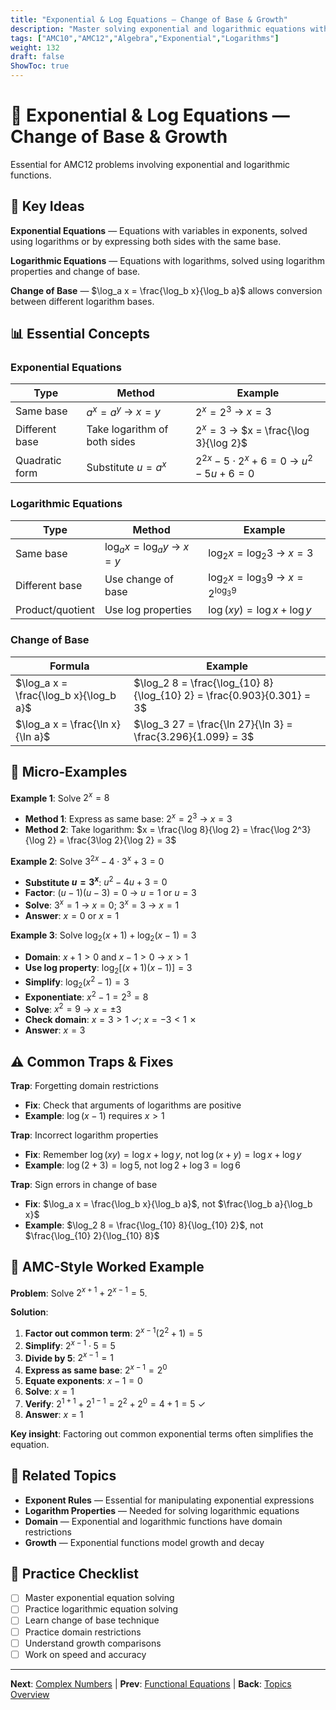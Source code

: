 ```yaml
---
title: "Exponential & Log Equations — Change of Base & Growth"
description: "Master solving exponential and logarithmic equations with change of base and growth comparisons."
tags: ["AMC10","AMC12","Algebra","Exponential","Logarithms"]
weight: 132
draft: false
ShowToc: true
---
```


# 🔢 Exponential & Log Equations — Change of Base & Growth

Essential for AMC12 problems involving exponential and logarithmic functions.

## 🎯 Key Ideas

**Exponential Equations** — Equations with variables in exponents, solved using logarithms or by expressing both sides with the same base.

**Logarithmic Equations** — Equations with logarithms, solved using logarithm properties and change of base.

**Change of Base** — $\log_a x = \frac{\log_b x}{\log_b a}$ allows conversion between different logarithm bases.

## 📊 Essential Concepts

### Exponential Equations
| Type | Method | Example |
|------|--------|---------|
| Same base | $a^x = a^y$ → $x = y$ | $2^x = 2^3$ → $x = 3$ |
| Different base | Take logarithm of both sides | $2^x = 3$ → $x = \frac{\log 3}{\log 2}$ |
| Quadratic form | Substitute $u = a^x$ | $2^{2x} - 5 \cdot 2^x + 6 = 0$ → $u^2 - 5u + 6 = 0$ |

### Logarithmic Equations
| Type | Method | Example |
|------|--------|---------|
| Same base | $\log_a x = \log_a y$ → $x = y$ | $\log_2 x = \log_2 3$ → $x = 3$ |
| Different base | Use change of base | $\log_2 x = \log_3 9$ → $x = 2^{\log_3 9}$ |
| Product/quotient | Use log properties | $\log(xy) = \log x + \log y$ |

### Change of Base
| Formula | Example |
|---------|---------|
| $\log_a x = \frac{\log_b x}{\log_b a}$ | $\log_2 8 = \frac{\log_{10} 8}{\log_{10} 2} = \frac{0.903}{0.301} = 3$ |
| $\log_a x = \frac{\ln x}{\ln a}$ | $\log_3 27 = \frac{\ln 27}{\ln 3} = \frac{3.296}{1.099} = 3$ |

## 🎯 Micro-Examples

**Example 1**: Solve $2^x = 8$
- **Method 1**: Express as same base: $2^x = 2^3$ → $x = 3$
- **Method 2**: Take logarithm: $x = \frac{\log 8}{\log 2} = \frac{\log 2^3}{\log 2} = \frac{3\log 2}{\log 2} = 3$

**Example 2**: Solve $3^{2x} - 4 \cdot 3^x + 3 = 0$
- **Substitute $u = 3^x$**: $u^2 - 4u + 3 = 0$
- **Factor**: $(u-1)(u-3) = 0$ → $u = 1$ or $u = 3$
- **Solve**: $3^x = 1$ → $x = 0$; $3^x = 3$ → $x = 1$
- **Answer**: $x = 0$ or $x = 1$

**Example 3**: Solve $\log_2(x+1) + \log_2(x-1) = 3$
- **Domain**: $x+1 > 0$ and $x-1 > 0$ → $x > 1$
- **Use log property**: $\log_2[(x+1)(x-1)] = 3$
- **Simplify**: $\log_2(x^2-1) = 3$
- **Exponentiate**: $x^2-1 = 2^3 = 8$
- **Solve**: $x^2 = 9$ → $x = \pm 3$
- **Check domain**: $x = 3 > 1$ ✓; $x = -3 < 1$ ✗
- **Answer**: $x = 3$

## ⚠️ Common Traps & Fixes

**Trap**: Forgetting domain restrictions
- **Fix**: Check that arguments of logarithms are positive
- **Example**: $\log(x-1)$ requires $x > 1$

**Trap**: Incorrect logarithm properties
- **Fix**: Remember $\log(xy) = \log x + \log y$, not $\log(x+y) = \log x + \log y$
- **Example**: $\log(2+3) = \log 5$, not $\log 2 + \log 3 = \log 6$

**Trap**: Sign errors in change of base
- **Fix**: $\log_a x = \frac{\log_b x}{\log_b a}$, not $\frac{\log_b a}{\log_b x}$
- **Example**: $\log_2 8 = \frac{\log_{10} 8}{\log_{10} 2}$, not $\frac{\log_{10} 2}{\log_{10} 8}$

## 🎯 AMC-Style Worked Example

**Problem**: Solve $2^{x+1} + 2^{x-1} = 5$.

**Solution**:
1. **Factor out common term**: $2^{x-1}(2^2 + 1) = 5$
2. **Simplify**: $2^{x-1} \cdot 5 = 5$
3. **Divide by 5**: $2^{x-1} = 1$
4. **Express as same base**: $2^{x-1} = 2^0$
5. **Equate exponents**: $x-1 = 0$
6. **Solve**: $x = 1$
7. **Verify**: $2^{1+1} + 2^{1-1} = 2^2 + 2^0 = 4 + 1 = 5$ ✓
8. **Answer**: $x = 1$

**Key insight**: Factoring out common exponential terms often simplifies the equation.

## 🔗 Related Topics

- **Exponent Rules** — Essential for manipulating exponential expressions
- **Logarithm Properties** — Needed for solving logarithmic equations
- **Domain** — Exponential and logarithmic functions have domain restrictions
- **Growth** — Exponential functions model growth and decay

## 📝 Practice Checklist

- [ ] Master exponential equation solving
- [ ] Practice logarithmic equation solving
- [ ] Learn change of base technique
- [ ] Practice domain restrictions
- [ ] Understand growth comparisons
- [ ] Work on speed and accuracy

---

**Next**: [Complex Numbers](complex-numbers-light) | **Prev**: [Functional Equations](functional-equations-light) | **Back**: [Topics Overview](../)
